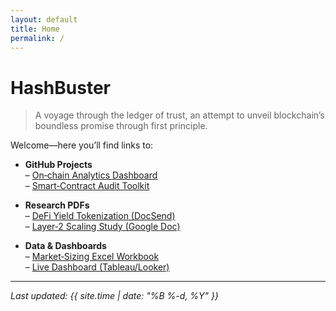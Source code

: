 ```yaml
---
layout: default
title: Home
permalink: /
---
```


# HashBuster

> A voyage through the ledger of trust, an attempt to unveil blockchain’s boundless promise through first principle.

Welcome—here you’ll find links to:

- **GitHub Projects**  
  – [On‑chain Analytics Dashboard](https://github.com/chainception/onchain-dashboard)  
  – [Smart‑Contract Audit Toolkit](https://github.com/chainception/audit-toolkit)

- **Research PDFs**  
  – [DeFi Yield Tokenization (DocSend)](https://docsend.com/view/…)  
  – [Layer‑2 Scaling Study (Google Doc)](https://docs.google.com/…)

- **Data & Dashboards**  
  – [Market‑Sizing Excel Workbook](https://yourdomain.com/files/market-sizing.xlsx)  
  – [Live Dashboard (Tableau/Looker)](https://lookerstudio.google.com/…)

---

*Last updated: {{ site.time | date: "%B %-d, %Y" }}*
